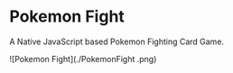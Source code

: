 # Pokemon Fight

A Native JavaScript based Pokemon Fighting Card Game.

![Pokemon Fight](./PokemonFight .png)